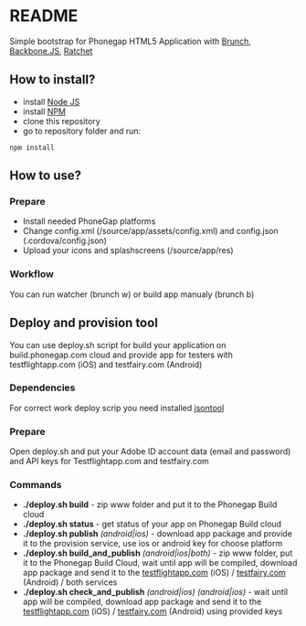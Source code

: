 # README #

Simple bootstrap for Phonegap HTML5 Application with [Brunch](http://brunch.io), [Backbone.JS](http://backbonejs.org), [Ratchet](http://goratchet.com/)

## How to install? ##

* install [Node JS](http://nodejs.org/)
* install [NPM](https://github.com/npm/npm)
* clone this repository
* go to repository folder and run:

```
npm install
```

## How to use? ##

### Prepare ###
* Install needed PhoneGap platforms
* Change config.xml (/source/app/assets/config.xml) and config.json (.cordova/config.json)
* Upload your icons and splashscreens (/source/app/res)

### Workflow ###
You can run watcher (brunch w) or build app manualy (brunch b)

## Deploy and provision tool ##
You can use deploy.sh script for build your application on build.phonegap.com cloud and provide app for testers with testflightapp.com (iOS) and testfairy.com (Android)

### Dependencies ###
For correct work deploy scrip you need installed [jsontool](https://github.com/trentm/json)

### Prepare ###
Open deploy.sh and put your Adobe ID account data (email and password) and API keys for Testflightapp.com and testfairy.com

### Commands ###
* __./deploy.sh build__ - zip www folder and put it to the Phonegap Build cloud
* __./deploy.sh status__ - get status of your app on Phonegap Build cloud
* __./deploy.sh publish__ _(android|ios)_ - download app package and provide it to the provision service, use ios or android key for choose platform
* __./deploy.sh build_and_publish__ _(android|ios|both)_ - zip www folder, put it to the Phonegap Build Cloud, wait until app will be compiled, download app package and send it to the [testflightapp.com](http://testflightapp.com/) (iOS) / [testfairy.com](http://testfairy.com/) (Android) / both services 
* __./deploy.sh check_and_publish__ _(android|ios)_  _(android|ios)_ - wait until app will be compiled, download app package and send it to the [testflightapp.com](http://testflightapp.com/) (iOS) / [testfairy.com](http://testfairy.com/) (Android) using provided keys
